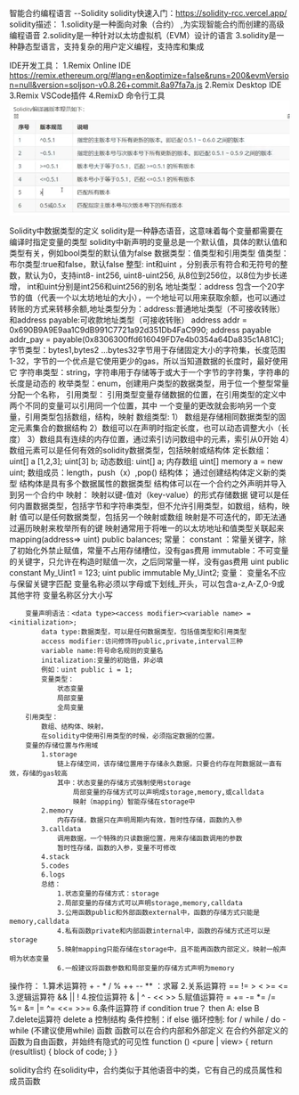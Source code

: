 智能合约编程语言 --Solidity
solidity快速入门：https://solidity-rcc.vercel.app/
solidity描述：
    1.solidity是一种面向对象（合约） ,为实现智能合约而创建的高级编程语音
    2.solidity是一种针对以太坊虚拟机（EVM）设计的语言
    3.solidity是一种静态型语言，支持复杂的用户定义编程，支持库和集成

IDE开发工具：
    1.Remix Online IDE   
        https://remix.ethereum.org/#lang=en&optimize=false&runs=200&evmVersion=null&version=soljson-v0.8.26+commit.8a97fa7a.js
    2.Remix Desktop IDE
    3.Remix VSCode插件
    4.RemixD 命令行工具
 ![alt text](image-1.png)

Solidity中数据类型的定义
    solidity是一种静态语音，这意味着每个变量都需要在编译时指定变量的类型
    solidity中新声明的变量总是一个默认值，具体的默认值和类型有关，例如bool类型的默认值为false
    数据类型：值类型和引用类型
        值类型：
            布尔类型:true和false，默认false
            整型: int和uint ，分别表示有符合和无符号的整数，默认为0，支持int8- int256, uint8-uint256, 从8位到256位，以8位为步长递增， int和uint分别是int256和uint256的别名
            地址类型：address 包含一个20字节的值（代表一个以太坊地址的大小），一个地址可以用来获取余额，也可以通过转账的方式来转移余额,地址类型分为：address:普通地址类型（不可接收转账）和address payable:可收款地址类型（可接收转账）
                address addr = 0x690B9A9E9aa1C9dB991C7721a92d351Db4FaC990;
                address payable addr_pay = payable(0x8306300ffd616049FD7e4b0354a64Da835c1A81C);
            字节类型：bytes1,bytes2 ...bytes32字节用于存储固定大小的字符集，长度范围1-32，字节的一个优点是它使用更少的gas，所以当知道数据的长度时，最好使用它
            字符串类型：string，字符串用于存储等于或大于一个字节的字符集，字符串的长度是动态的
            枚举类型：enum，创建用户类型的数据类型，用于位一个整型常量分配一个名称，
        引用类型：
            引用类型变量存储数据的位置，在引用类型的定义中两个不同的变量可以引用同一个位置，其中
            一个变量的更改就会影响另一个变量，引用类型包括数组，结构，映射
    数组类型: 
        1） 数组是存储相同数据类型的固定元素集合的数据结构
        2）数组可以在声明时指定长度，也可以动态调整大小（长度）
        3）数组具有连续的内存位置，通过索引访问数组中的元素，索引从0开始
        4）数组元素可以是任何有效的solidity数据类型，包括映射或结构体
        定长数组：
            uint[] a [1,2,3]; 
            uint[3] b;
        动态数组:
            uint[] a;
        内存数组
            uint[] memory a = new uint[](5);
        数组成员：length，push（x）,pop()
    结构体；
        通过创建结构体定义新的类型
        结构体是具有多个数据属性的数据类型
        结构体可以在一个合约之外声明并导入到另一个合约中
    映射：
        映射以键-值对（key-value）的形式存储数据
        键可以是任何内置数据类型，包括字节和字符串类型，但不允许引用类型，如数组，结构，映射
        值可以是任何数据类型，包括另一个映射或数组
        映射是不可迭代的，即无法通过遍历映射来枚举所有的键
        映射通常用于将唯一的以太坊地址和值类型关联起来
        mapping(address=> uint) public balances;
    常量：
        constant ：常量关键字，除了初始化外禁止赋值，常量不占用存储槽位，没有gas费用
        immutable：不可变量的关键字，只允许在构造时赋值一次，之后同常量一样，没有gas费用
        uint public constant My_Uint1 = 123;
        uint public immutable My_Uint2;
    变量：
        变量名不应与保留关键字匹配
        变量名称必须以字母或下划线_开头，可以包含a-z,A-Z,0-9或其他字符
        变量名称区分大小写

        变量声明语法：<data type><access modifier><variable name> = <initialization>;
            data type:数据类型，可以是任何数据类型，包括值类型和引用类型
            access modifier:访问修饰符public,private,interval三种
            variable name:符号命名规则的变量名
            initalization:变量的初始值，非必填
            例如：uint public i = 1;
            变量类型：
                状态变量
                局部变量
                全局变量
        引用类型：
            数组、结构体、映射，
            在solidity中使用引用类型的时候，必须指定数据的位置。
        变量的存储位置与作用域
            1.storage  
                链上存储空间，该存储位置用于存储永久数据，只要合约存在阿数据就一直有效，存储的gas较高
                其中：状态变量的存储方式强制使用storage
                    局部变量的存储方式可以声明成storage,memory,或calldata
                    映射（mapping）智能存储在storage中
            2.memory 
                内存存储，数据只在声明周期内有效，暂时性存储，函数的入参
            3.calldata 
                调用数据，一个特殊的只读数据位置，用来存储函数调用的参数
                暂时性存储，函数的入参，变量不可修改
            4.stack
            5.codes
            6.logs
            总结：
                1.状态变量的存储方式：storage
                2.局部变量的存储方式可以声明storage,memory,calldata
                3.公用函数public和外部函数external中，函数的存储方式只能是memory,calldata
                4.私有函数private和内部函数internal中，函数的存储方式还可以是storage
                5.映射mapping只能存储在storage中，且不能再函数内部定义，映射一般声明为状态变量
                6.一般建议将函数参数和局部变量的存储方式声明为memory
操作符：
    1.算术运算符
        +
        -
        *
        /
        %
        ++
        --
        ** ：求幂
    2.关系运算符
        ==
        !=
        >
        <
        >=
        <=
    3.逻辑运算符
        &&
        ||
        !
    4.按位运算符
        &
        |
        ^
        -
        <<
        >>
    5.赋值运算符
        =
        +=
        -=
        *=
        /=
        %=
        &=
        |=
        ^=
        <<=
        >>=
    6.条件运算符
        if condition true？ then A: else B
    7.delete运算符
        delete a
控制结构
    条件控制：if else
    循环控制: for / while / do - while  (不建议使用while)
函数
    函数可以在合约内部和外部定义
    在合约外部定义的函数为自由函数，并始终有隐式的可见性
    function <function name>(<paramslist>) <access specifier> <pure | view> {
        return (resultlist) {
            block of code;
        }
    }

solidity合约
    在solidity中，合约类似于其他语音中的类，它有自己的成员属性和成员函数
    
